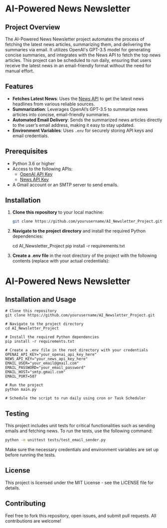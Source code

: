 # AI-Powered News Newsletter

## Project Overview

The AI-Powered News Newsletter project automates the process of fetching the latest news articles, summarizing them, and delivering the summaries via email. It utilizes OpenAI's GPT-3.5 model for generating concise summaries, and integrates with the News API to fetch the top news articles. This project can be scheduled to run daily, ensuring that users receive the latest news in an email-friendly format without the need for manual effort.

## Features

- **Fetches Latest News**: Uses the [News API](https://newsapi.org/) to get the latest news headlines from various reliable sources.
- **Summarization**: Leverages OpenAI’s GPT-3.5 to summarize news articles into concise, email-friendly summaries.
- **Automated Email Delivery**: Sends the summarized news articles directly to the user’s email address, making it easy to stay updated.
- **Environment Variables**: Uses `.env` for securely storing API keys and email credentials.

## Prerequisites

- Python 3.6 or higher
- Access to the following APIs:
  - [OpenAI API Key](https://beta.openai.com/signup/)
  - [News API Key](https://newsapi.org/register)
- A Gmail account or an SMTP server to send emails.

## Installation

1. **Clone this repository** to your local machine:

   ```bash
   git clone https://github.com/yourusername/AI_Newsletter_Project.git

2. **Navigate to the project directory** and install the required Python dependencies:

   cd AI_Newsletter_Project
   pip install -r requirements.txt

3. **Create a .env file** in the root directory of the project with the following contents (replace with your actual credentials):

# AI-Powered News Newsletter

## Installation and Usage

```
# Clone this repository
git clone https://github.com/yourusername/AI_Newsletter_Project.git

# Navigate to the project directory
cd AI_Newsletter_Project

# Install the required Python dependencies
pip install -r requirements.txt

# Create a .env file in the root directory with your credentials
OPENAI_API_KEY="your_openai_api_key_here"
NEWS_API_KEY="your_news_api_key_here"
EMAIL_USER="your_email@gmail.com"
EMAIL_PASSWORD="your_email_password"
EMAIL_HOST="smtp.gmail.com"
EMAIL_PORT=587

# Run the project
python main.py

# Schedule the script to run daily using cron or Task Scheduler
```

## Testing

This project includes unit tests for critical functionalities such as sending emails and fetching news. To run the tests, use the following command:

```bash
python -m unittest tests/test_email_sender.py
```

Make sure the necessary credentials and environment variables are set up before running the tests.

## License

This project is licensed under the MIT License - see the LICENSE file for details.

## Contributing

Feel free to fork this repository, open issues, and submit pull requests. All contributions are welcome!

